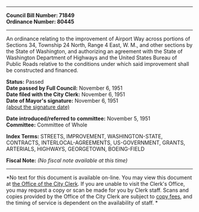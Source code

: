 * * * * *  
  
**Council Bill Number: [](#h0)[](#h2)71849**   
**Ordinance Number: 80445**  
  
* * * * *  
  
An ordinance relating to the improvement of Airport Way across portions of Sections 34, Township 24 North, Range 4 East, W. M., and other sections by the State of Washington, and authorizing an agreement with the State of Washington Department of Highways and the United States Bureau of Public Roads relative to the conditions under which said improvement shall be constructed and financed.  
  
**Status:** Passed   
**Date passed by Full Council:** November 6, 1951   
**Date filed with the City Clerk:** November 6, 1951   
**Date of Mayor's signature:** November 6, 1951   
[(about the signature date)](/~public/approvaldate.htm)   
  
  
**Date introduced/referred to committee:** November 5, 1951   
**Committee:** Committee of Whole   
  
**Index Terms:** STREETS, IMPROVEMENT, WASHINGTON-STATE, CONTRACTS, INTERLOCAL-AGREEMENTS, US-GOVERNMENT, GRANTS, ARTERIALS, HIGHWAYS, GEORGETOWN, BOEING-FIELD  
  
**Fiscal Note:** *(No fiscal note available at this time)*  
  
* * * * *  
  
*No text for this document is available on-line. You may view this document at [the Office of the City Clerk](http://www.seattle.gov/leg/clerk/contactUs.htm). If you are unable to visit the Clerk's Office, you may request a copy or scan be made for you by Clerk staff. Scans and copies provided by the Office of the City Clerk are subject to [copy fees](http://clerk.seattle.gov/~public/clerkfees.htm), and the timing of service is dependent on the availability of staff. *  
  
  
